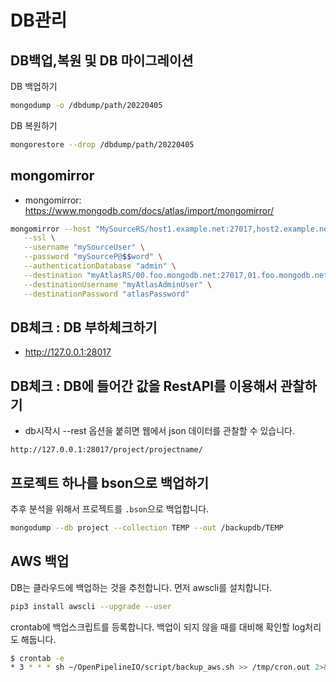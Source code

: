 # DB관리

## DB백업,복원 및 DB 마이그레이션

DB 백업하기

```bash
mongodump -o /dbdump/path/20220405
```

DB 복원하기

```bash
mongorestore --drop /dbdump/path/20220405
```

## mongomirror

- mongomirror: https://www.mongodb.com/docs/atlas/import/mongomirror/

```bash
mongomirror --host "MySourceRS/host1.example.net:27017,host2.example.net:27017,host3.example.net:27017" \
   --ssl \
   --username "mySourceUser" \
   --password "mySourceP@$$word" \
   --authenticationDatabase "admin" \
   --destination "myAtlasRS/00.foo.mongodb.net:27017,01.foo.mongodb.net:27017,02.foo.mongodb.net:27017" \
   --destinationUsername "myAtlasAdminUser" \
   --destinationPassword "atlasPassword"
```

## DB체크 : DB 부하체크하기

- http://127.0.0.1:28017

## DB체크 : DB에 들어간 값을 RestAPI를 이용해서 관찰하기

- db시작시 --rest 옵션을 붙히면 웹에서 json 데이터를 관찰할 수 있습니다.

```text
http://127.0.0.1:28017/project/projectname/
```

## 프로젝트 하나를 bson으로 백업하기

추후 분석을 위해서 프로젝트를 `.bson`으로 백업합니다.

```bash
mongodump --db project --collection TEMP --out /backupdb/TEMP
```

## AWS 백업

DB는 클라우드에 백업하는 것을 추천합니다. 먼저 awscli를 설치합니다.

```bash
pip3 install awscli --upgrade --user
```

crontab에 백업스크립트를 등록합니다.
백업이 되지 않을 때를 대비해 확인할 log처리도 해둡니다.

```bash
$ crontab -e
* 3 * * * sh ~/OpenPipelineIO/script/backup_aws.sh >> /tmp/cron.out 2>&1
```
